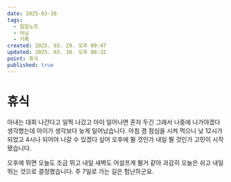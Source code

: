 ```yaml
---
date: 2025-03-30
tags:
  - 일일노트
  - 러닝
  - 기록
created: 2025. 03. 29. 오후 09:47
updated: 2025. 03. 30. 오후 08:32
point: 휴식
published: true
---
```


# 휴식

아내는 대회 나간다고 일찍 나갔고 아이 일어나면 혼자 두긴 그래서 나중에 나가야겠다 생각했는데 아이가 생각보다 늦게 일어났습니다. 아침 겸 점심을 시켜 먹으니 낮 12시가 되었고 4시나 되어야 나갈 수 있겠다 싶어 오후에 뛸 것인가 내일 뛸 것인가 고민이 시작됐습니다.

오후에 뛰면 오늘도 조금 뛰고 내일 새벽도 어설프게 뛸거 같아 과감히 오늘은 쉬고 내일 뛰는 것으로 결정했습니다. 주 7일로 가는 길은 험난하군요.
